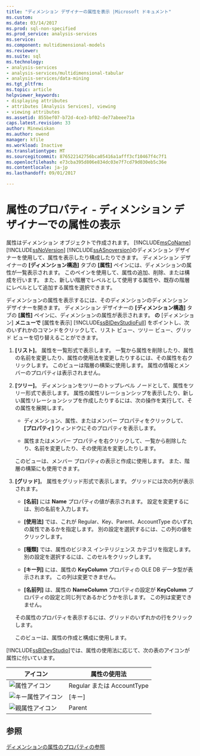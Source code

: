 ```yaml
---
title: "ディメンション デザイナーの属性を表示 |Microsoft ドキュメント"
ms.custom: 
ms.date: 03/14/2017
ms.prod: sql-non-specified
ms.prod_service: analysis-services
ms.service: 
ms.component: multidimensional-models
ms.reviewer: 
ms.suite: sql
ms.technology:
- analysis-services
- analysis-services/multidimensional-tabular
- analysis-services/data-mining
ms.tgt_pltfrm: 
ms.topic: article
helpviewer_keywords:
- displaying attributes
- attributes [Analysis Services], viewing
- viewing attributes
ms.assetid: 855bef07-b72d-4ce3-bf02-de77abeee71a
caps.latest.revision: 33
author: Minewiskan
ms.author: owend
manager: kfile
ms.workload: Inactive
ms.translationtype: MT
ms.sourcegitcommit: 876522142756bca05416a1afff3cf10467f4c7f1
ms.openlocfilehash: e73cba395d806e834dc03e7f7cd79d030eb5c36e
ms.contentlocale: ja-jp
ms.lasthandoff: 09/01/2017

---
```

# <a name="attribute-properties---view-attributes-in-dimension-designer"></a>属性のプロパティ - ディメンション デザイナーでの属性の表示
  属性はディメンション オブジェクトで作成されます。 [!INCLUDE[msCoName](../../includes/msconame-md.md)] [!INCLUDE[ssNoVersion](../../includes/ssnoversion-md.md)] [!INCLUDE[ssASnoversion](../../includes/ssasnoversion-md.md)]のディメンション デザイナーを使用して、属性を表示したり構成したりできます。 ディメンション デザイナーの **[ディメンション構造]** タブの **[属性]** ペインには、ディメンションの属性が一覧表示されます。 このペインを使用して、属性の追加、削除、または構成を行います。 また、新しい階層でレベルとして使用する属性や、既存の階層にレベルとして追加する属性を選択できます。  
  
 ディメンションの属性を表示するには、そのディメンションのディメンション デザイナーを開きます。 ディメンション デザイナーの **[ディメンション構造]** タブの **[属性]**  ペインに、ディメンションの属性が表示されます。 **の** [ディメンション] **メニューで** [属性を表示] [!INCLUDE[ssBIDevStudioFull](../../includes/ssbidevstudiofull-md.md)] をポイントし、次のいずれかのコマンドをクリックして、リスト ビュー、ツリー ビュー、グリッド ビューを切り替えることができます。  
  
1.  **[リスト]**。 属性を一覧形式で表示します。 一覧から属性を削除したり、属性の名前を変更したり、属性の使用法を変更したりするには、その属性を右クリックします。 このビューは階層の構築に使用します。 属性の情報とメンバーのプロパティは表示されません。  
  
2.  **[ツリー]**。 ディメンションをツリーのトップレベル ノードとして、属性をツリー形式で表示します。 属性の属性リレーションシップを表示したり、新しい属性リレーションシップを作成したりするには、次の操作を実行して、その属性を展開します。  
  
    -   ディメンション、属性、またはメンバー プロパティをクリックして、 **[プロパティ]** ウィンドウにそのプロパティを表示します。  
  
    -   属性またはメンバー プロパティを右クリックして、一覧から削除したり、名前を変更したり、その使用法を変更したりします。  
  
     このビューは、メンバー プロパティの表示と作成に使用します。 また、階層の構築にも使用できます。  
  
3.  **[グリッド]**。 属性をグリッド形式で表示します。 グリッドには次の列が表示されます。  
  
    -   **[名前]** には **Name** プロパティの値が表示されます。 設定を変更するには、別の名前を入力します。  
  
    -   **[使用法]** では、これが Regular、Key、Parent、AccountType のいずれの属性であるかを指定します。 別の設定を選択するには、この列の値をクリックします。  
  
    -   **[種類]** では、属性のビジネス インテリジェンス カテゴリを指定します。 別の設定を選択するには、このセルをクリックします。  
  
    -   **[キー列]** には、属性の **KeyColumn** プロパティの OLE DB データ型が表示されます。 この列は変更できません。  
  
    -   **[名前列]** は、属性の **NameColumn** プロパティの設定が **KeyColumn** プロパティの設定と同じ列であるかどうかを示します。 この列は変更できません。  
  
     その属性のプロパティを表示するには、グリッドのいずれかの行をクリックします。  
  
     このビューは、属性の作成と構成に使用します。  
  
 [!INCLUDE[ssBIDevStudio](../../includes/ssbidevstudio-md.md)]では、属性の使用法に応じて、次の表のアイコンが属性に付いています。  
  
|アイコン|属性の使用法|  
|----------|---------------------|  
|![属性アイコン](../../analysis-services/multidimensional-models/media/as-icon-attribute.gif "属性アイコン")|Regular または AccountType|  
|![キー属性アイコン](../../analysis-services/multidimensional-models/media/as-icon-key-attribute.gif "キー属性アイコン")|[キー]|  
|![親属性アイコン](../../analysis-services/multidimensional-models/media/as-icon-parent-attribute.gif "親属性アイコン")|Parent|  
  
## <a name="see-also"></a>参照  
 [ディメンションの属性のプロパティの参照](../../analysis-services/multidimensional-models/dimension-attribute-properties-reference.md)  
  
  

